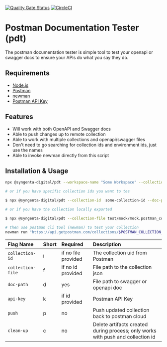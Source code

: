 [![Quality Gate Status](https://sonarcloud.io/api/project_badges/measure?project=syngenta-digital_pdt-node&metric=alert_status)](https://sonarcloud.io/dashboard?id=syngenta-digital_pdt-node) [![CircleCI](https://circleci.com/gh/syngenta-digital/pdt-node.svg?style=shield)](https://circleci.com/gh/syngenta-digital/pdt-node)

# Postman Documentation Tester (pdt)
The postman documentation tester is simple tool to test your openapi or swagger docs to ensure your APIs do what you say they do.

## Requirements

* [Node.js](https://nodejs.org/en/download/)
* [Postman](https://www.postman.com/)
* [newman](https://learning.postman.com/docs/running-collections/using-newman-cli/command-line-integration-with-newman/)
* [Postman API Key](https://learning.postman.com/docs/developer/intro-api/)

## Features

* Will work with both OpenAPI and Swagger docs
* Able to push changes up to remote collection
* Able to work with multiple collections and openapi/swagger files
* Don't need to go searching for collection ids and environment ids, just use the names
* Able to invoke newman directly from this script

## Installation & Usage

```bash
npx @syngenta-digital/pdt --workspace-name "Some Workspace" --collection-name "Some Collection" --environment-name "some environment" --doc-path openapi.yml --api-key $POSTMAN_API_KEY --push --clean-up --run-newman --bail

# or if you have specific collection ids you want to tes

$ npx @syngenta-digital/pdt --collection-id  some-collection-id --doc-path test/mock/openapi.yml --api-key $POSTMAN_API_KEY --push -clean-up

# or if you have the collection locally exported

$ npx @syngenta-digital/pdt --collection-file test/mock/mock.postman_collection.json --doc-path test/mock/openapi.yml

# then use postman cli tool (newman) to test your collection
newman run "https://api.getpostman.com/collections/$POSTMAN_COLLECTION_ID?apikey=$POSTMAN_API_KEY" -e "https://api.getpostman.com/environments/$POSTMAN_ENVIRONMENT_ID?apikey=$POSTMAN_API_KEY"
```

Flag Name             | Short    | Required              | Description
:-----------          | :------- | :-----------          | :-----------
`collection-id`       | i        | if no file provided   | The collection uid from Postman
`collection-file`     | f        | if no id provided     | File path to the collection json
`doc-path`            | d        | yes                   | File path to swagger or openapi doc
`api-key`             | k        | if id provided        | Postman API Key
`push`                | p        | no                    | Push updated collection back to postman cloud
`clean-up`            | c        | no                    | Delete artifacts created during process; only works with push and collection id
